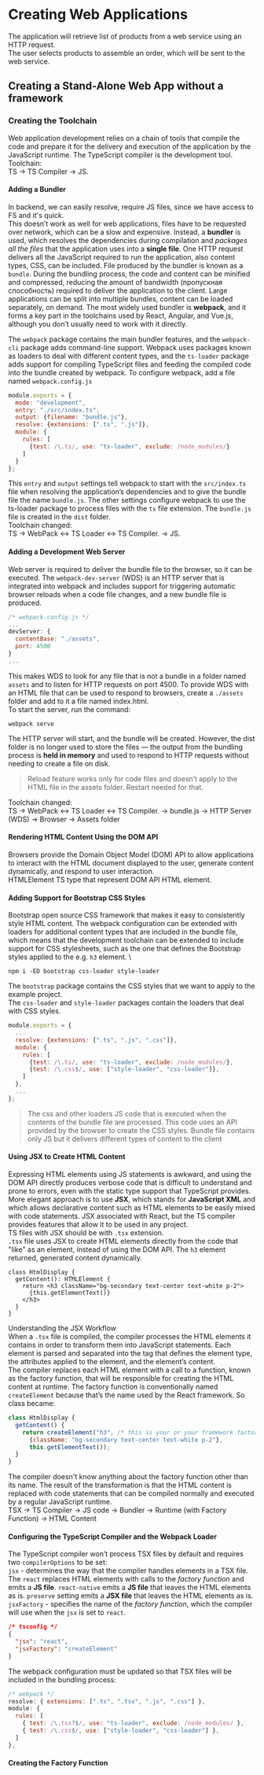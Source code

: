 # Creating Web Applications
The application will retrieve list of products from a web service using an HTTP request. \
The user selects products to assemble an order, which will be sent to the web service.
## Creating a Stand-Alone Web App without a framework
### Creating the Toolchain
Web application development relies on a chain of tools that compile the code and prepare it for the delivery and
execution of the application by the JavaScript runtime. The TypeScript compiler is the development tool. \
Toolchain: \
TS -> TS Compiler -> JS.

#### Adding a Bundler
In backend, we can easily resolve, require JS files, since we have access to FS and it's quick. \
This doesn’t work as well for web applications, files have to be requested over network, which can be a slow and 
expensive. Instead, a **bundler** is used, which resolves the dependencies during compilation and *packages all the files*
that the application uses into a **single file**. One HTTP request delivers all the JavaScript required to run the
application, also content types, CSS, can be included. File produced by the bundler is known as a `bundle`.
During the bundling process, the code and content can be minified and compressed, reducing the amount of bandwidth (пропускная способность)
required to deliver the application to the client. Large applications can be split into multiple bundles, content can be 
loaded separately, on demand. The most widely used bundler is **webpack**, and it forms a key part in the toolchains
used by React, Angular, and Vue.js, although you don’t usually need to work with it directly.

The `webpack` package contains the main bundler features, and the `webpack-cli` package adds command-line support.
Webpack uses packages known as loaders to deal with different content types, and the `ts-loader` package adds support
for compiling TypeScript files and feeding the compiled code into the bundle created by webpack.
To configure webpack, add a file named `webpack.config.js`
```js
module.exports = {
  mode: "development",
  entry: "./src/index.ts",
  output: {filename: "bundle.js"},
  resolve: {extensions: [".ts", ".js"]},
  module: {
    rules: [
      {test: /\.ts/, use: "ts-loader", exclude: /node_modules/}
    ]
  }
};
```
This `entry` and `output` settings tell webpack to start with the `src/index.ts` file when resolving the application’s
dependencies and to give the bundle file the name `bundle.js`. The other settings configure webpack to use the ts-loader
package to process files with the `ts` file extension. The `bundle.js` file is created in the `dist` folder. \
Toolchain changed: \
TS -> WebPack <-> TS Loader <-> TS Compiler.
              -> JS.

#### Adding a Development Web Server
Web server is required to deliver the bundle file to the browser, so it can be executed. The `webpack-dev-server` (WDS)
is an HTTP server that is integrated into webpack and includes support for triggering automatic browser reloads when
a code file changes, and a new bundle file is produced.
```js
/* webpack.config.js */
...
devServer: {
  contentBase: "./assets", 
  port: 4500
}
...
```
This makes WDS to look for any file that is not a bundle in a folder named `assets` and to listen for HTTP requests
on port 4500. To provide WDS with an HTML file that can be used to respond to browsers, create a `./assets` folder and
add to it a file named index.html. \
To start the server, run the command:
```shell
webpack serve
```
The HTTP server will start, and the bundle will be created. However, the dist folder is no longer used to store the
files — the output from the bundling process is **held in memory** and used to respond to HTTP requests without 
needing to create a file on disk.
>Reload feature works only for code files and doesn’t apply to the HTML file in the assets folder. Restart needed for that.

Toolchain changed: \
TS -> WebPack <-> TS Loader <-> TS Compiler.
              -> bundle.js      -> HTTP Server (WDS) -> Browser 
              -> Assets folder

#### Rendering HTML Content Using the DOM API
Browsers provide the Domain Object Model (DOM) API to allow applications to interact with the HTML document displayed
to the user, generate content dynamically, and respond to user interaction. \
HTMLElement TS type that represent DOM API HTML element.

#### Adding Support for Bootstrap CSS Styles
Bootstrap open source CSS framework that makes it easy to consistently style HTML content.
The webpack configuration can be extended with loaders for additional content types that are included in the bundle
file, which means that the development toolchain can be extended to include support for CSS stylesheets, such as the
one that defines the Bootstrap styles applied to the e.g. `h3` element. \
```shell
npm i -ED bootstrap css-loader style-loader
```
The `bootstrap` package contains the CSS styles that we want to apply to the example project. \
The `css-loader` and `style-loader` packages contain the loaders that deal with CSS styles. 
```javascript
module.exports = {
  ...
  resolve: {extensions: [".ts", ".js", ".css"]},
  module: {
    rules: [
      {test: /\.ts/, use: "ts-loader", exclude: /node_modules/},
      {test: /\.css$/, use: ["style-loader", "css-loader"]},
    ]
  },
  ...
};
```
>The css and other loaders JS code that is executed when the contents of the bundle file are processed. This code uses
>an API provided by the browser to create the CSS styles. Bundle file contains only JS but it delivers different types
>of content to the client

#### Using JSX to Create HTML Content
Expressing HTML elements using JS statements is awkward, and using the DOM API directly produces verbose code that is
difficult to understand and prone to errors, even with the static type support that TypeScript provides. \
More elegant approach is to use **JSX**, which stands for **JavaScript XML** and which allows declarative content such
as HTML elements to be easily mixed with code statements. JSX associated with React, but the TS compiler provides
features that allow it to be used in any project. \
TS files with JSX should be with `.tsx` extension. \
`.tsx` file uses JSX to create HTML elements directly from the code that "like" as an element, instead of using the DOM
API. The `h3` element returned, generated content dynamically.
```tsx
class HtmlDisplay {
  getContent(): HTMLElement {
    return <h3 className="bg-secondary text-center text-white p-2">
      {this.getElementText()}
    </h3>
  }
}
```

Understanding the JSX Workflow \
When a `.tsx` file is compiled, the compiler processes the HTML elements it contains in order to transform them into
JavaScript statements. Each element is parsed and separated into the tag that defines the element type,
the attributes applied to the element, and the element’s content. \
The compiler replaces each HTML element with a call to a function, known as the factory function, that will be
responsible for creating the HTML content at runtime. The factory function is conventionally named `createElement` 
because that’s the name used by the React framework. So class became:
```jsx
class HtmlDisplay {
  getContent() {
    return createElement("h3", /* this is your or your framework factory function that has to be in bundle that to work */
      {className: "bg-secondary text-center text-white p-2"},
      this.getElementText());
  }
}
```
The compiler doesn't know anything about the factory function other than its name. The result of the transformation
is that the HTML content is replaced with code statements that can be compiled normally and executed by a regular
JavaScript runtime. \
TSX -> TS Compiler -> JS code -> Bundler -> Runtime (with Factory Function) -> HTML Content

#### Configuring the TypeScript Compiler and the Webpack Loader
The TypeScript compiler won’t process TSX files by default and requires two `compilerOptions` to be set: \
`jsx` - determines the way that the compiler handles elements in a TSX file. The `react` replaces HTML elements with
calls to the *factory function* and emits a **JS file**. `react-native` emits a **JS file** that leaves the HTML
elements as is. `preserve` setting emits a **JSX file** that leaves the HTML elements as is. \
`jsxFactory` - specifies the name of the *factory function*, which the compiler will use when the `jsx` is set to `react`.

```json
/* tsconfig */
{
  "jsx": "react",
  "jsxFactory": "createElement" 
}
```
The webpack configuration must be updated so that TSX files will be included in the bundling process:
```js
/* webpack */
resolve: { extensions: [".ts", ".tsx", ".js", ".css"] },
module: {
  rules: [
    { test: /\.tsx?$/, use: "ts-loader", exclude: /node_modules/ },
    { test: /\.css$/, use: ["style-loader", "css-loader"] },
  ]
},
```

#### Creating the Factory Function